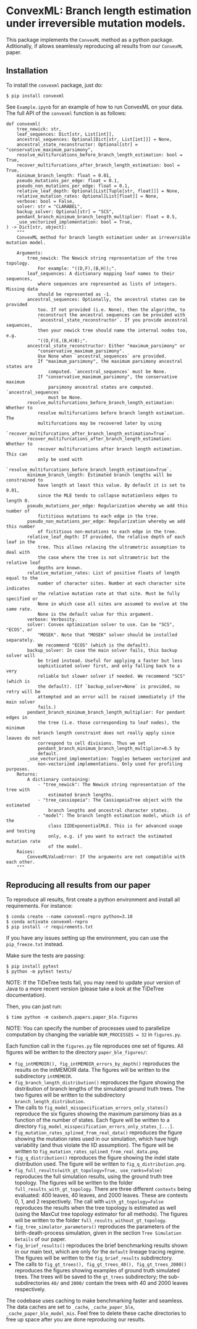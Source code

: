 # ConvexML: Branch length estimation under irreversible mutation models.

This package implements the `ConvexML` method as a python package. Aditionally, if allows seamlessly reproducing all results from our `ConvexML` paper.

## Installation

To install the `convexml` package, just do:

```
$ pip install convexml
```

See `Example.ipynb` for an example of how to run ConvexML on your data. The full API of the `convexml` function is as follows:

```
def convexml(
    tree_newick: str,
    leaf_sequences: Dict[str, List[int]],
    ancestral_sequences: Optional[Dict[str, List[int]]] = None,
    ancestral_state_reconstructor: Optional[str] = "conservative_maximum_parsimony",
    resolve_multifurcations_before_branch_length_estimation: bool = True,
    recover_multifurcations_after_branch_length_estimation: bool = True,
    minimum_branch_length: float = 0.01,
    pseudo_mutations_per_edge: float = 0.1,
    pseudo_non_mutations_per_edge: float = 0.1,
    relative_leaf_depth: Optional[List[Tuple[str, float]]] = None,
    relative_mutation_rates: Optional[List[float]] = None,
    verbose: bool = False,
    solver: str = "CLARABEL",
    backup_solver: Optional[str] = "SCS",
    pendant_branch_minimum_branch_length_multiplier: float = 0.5,
    _use_vectorized_implementation: bool = True,
) -> Dict[str, object]:
    """
    ConvexML method for branch length estimation under an irreversible mutation model.

    Arguments:
        tree_newick: The Newick string representation of the tree topology.
            For example: "((D,F),(B,H));".
        leaf_sequences: A dictionary mapping leaf names to their sequences,
            where sequences are represented as lists of integers. Missing data
            should be represented as -1.
        ancestral_sequences: Optionally, the ancestral states can be provided
            too. If not provided (i.e. None), then the algorithm, to
            reconstruct the ancestral sequences can be provided with
            `ancestral_state_reconstructor`. If you provide ancestral sequences,
            then your newick tree should name the internal nodes too, e.g.
            "((D,F)E,(B,H)B);".
        ancestral_state_reconstructor: Either "maximum_parsimony" or
            "conservative_maximum_parsimony".
            Use None when `ancestral_sequences` are provided.
            If "maximum_parsimony", the maximum parsimony ancestral states are
                computed. `ancestral_sequences` must be None.
            If "conservative_maximum_parsimony", the conservative maximum
                parsimony ancestral states are computed. `ancestral_sequences`
                must be None.
        resolve_multifurcations_before_branch_length_estimation: Whether to
            resolve multifurcations before branch length estimation. The
            multifurcations may be recovered later by using
            `recover_multifurcations_after_branch_length_estimation=True`.
        recover_multifurcations_after_branch_length_estimation: Whether to
            recover multifurcations after branch length estimation. This can
            only be used with
            `resolve_multifurcations_before_branch_length_estimation=True`.
        minimum_branch_length: Estimated branch lengths will be constrained to
            have length at least this value. By default it is set to 0.01,
            since the MLE tends to collapse mutationless edges to length 0.
        pseudo_mutations_per_edge: Regularization whereby we add this number of
            fictitious mutations to each edge in the tree.
        pseudo_non_mutations_per_edge: Regularization whereby we add this number
            of fictitious non-mutations to each edge in the tree.
        relative_leaf_depth: If provided, the relative depth of each leaf in the
            tree. This allows relaxing the ultrametric assumption to deal with
            the case where the tree is not ultrametric but the relative leaf
            depths are known.
        relative_mutation_rates: List of positive floats of length equal to the
            number of character sites. Number at each character site indicates
            the relative mutation rate at that site. Must be fully specified or
            None in which case all sites are assumed to evolve at the same rate.
            None is the default value for this argument.
        verbose: Verbosity.
        solver: Convex optimization solver to use. Can be "SCS", "ECOS", or
            "MOSEK". Note that "MOSEK" solver should be installed separately.
            We recommend "ECOS" (which is the default).
        backup_solver: In case the main solver fails, this backup solver will
            be tried instead. Useful for applying a faster but less
            sophisticated solver first, and only falling back to a very
            reliable but slower solver if needed. We recommend "SCS" (which is
            the default). (If `backup_solver=None` is provided, no retry will be
            attempted and an error will be raised immediately if the main solver
            fails.)
        pendant_branch_minimum_branch_length_multiplier: For pendant edges in
            the tree (i.e. those corresponding to leaf nodes), the minimum
            branch length constraint does not really apply since leaves do not
            correspond to cell divisions. Thus we set
            pendant_branch_minimum_branch_length_multiplier=0.5 by
            default.
        _use_vectorized_implementation: Toggles between vectorized and
            non-vectorized implementations. Only used for profiling purposes.
    Returns:
        A dictionary containing:
            - "tree_newick": The Newick string representation of the tree with
                estimated branch lengths.
            - "tree_cassiopeia": The CassiopeiaTree object with the estimated
                branch lengths and ancestral character states.
            - "model": The branch length estimation model, which is of the
                class IIDExponentialMLE. This is for advanced usage and testing
                only, e.g. if you want to extract the estimated mutation rate
                of the model.
    Raises:
        ConvexMLValueError: If the arguments are not compatible with each other.
    """
```

## Reproducing all results from our paper

To reproduce all results, first create a python environment and install all requirements. For instance:

```
$ conda create --name convexml-repro python=3.10
$ conda activate convexml-repro
$ pip install -r requirements.txt
```

If you have any issues setting up the environment, you can use the `pip_freeze.txt` instead.

Make sure the tests are passing:

```
$ pip install pytest
$ python -m pytest tests/
```

NOTE: If the TiDeTree tests fail, you may need to update your version of Java to a more recent version (please take a look at the TiDeTree documentation).

Then, you can just run:

```
$ time python -m casbench.papers.paper_ble.figures
```

NOTE: You can specify the number of processes used to parallelize computation by changing the variable `NUM_PROCESSES = 32` in `figures.py`.

Each function call in the `figures.py` file reproduces one set of figures. All figures will be written to the directory `paper_ble_figures/`:
- `fig_intMEMOIR(), fig_intMEMOIR_errors_by_depth()` reproduces the results on the intMEMOIR data. The figures will be written to the subdirectory `intMEMOIR`.
- `fig_branch_length_distribution()` reproduces the figure showing the distribution of branch lengths of the simulated ground truth trees. The two figures will be written to the subdirectory `branch_length_distribution`.
- The calls to `fig_model_misspecification_errors_only_states()` reproduce the six figures showing the maximum parsimony bias as a function of the number of states. Each figure will be written to a directory `fig_model_misspecification_errors_only_states_[...]`.
- `fig_mutation_rates_splined_from_real_data()` reproduces the figure showing the mutation rates used in our simulation, which have high variability (and thus violate the IID assumption). The figure will be written to `fig_mutation_rates_splined_from_real_data.png`.
- `fig_q_distribution()` reproduces the figure showing the indel state distribution used. The figure will be written to `fig_q_distribution.png`.
- `fig_full_results(with_gt_topology=True, use_ranks=False)` reproduces the full simulation results, using the ground truth tree topology. The figures will be written to the folder `full_results_with_gt_topology`. There are three different `contexts` being evaluated: 400 leaves, 40 leaves, and 2000 leaves. These are contexts 0, 1, and 2 respectively. The call with `with_gt_topology=False` reproduces the results when the tree topology is estimated as well (using the MaxCut tree topology estimator for all methods). The figures will be written to the folder `full_results_without_gt_topology`.
- `fig_tree_simulator_parameters()` reproduces the parameters of the birth-death-process simulation, given in the section `Tree Simulation Details` of our paper.
- `fig_brief_results()` reproduces the brief benchmarking results shown in our main text, which are only for the `default` lineage tracing regime. The figures will be written to the `fig_brief_results` subdirectory.
- The calls to `fig_gt_trees(), fig_gt_trees_40(), fig_gt_trees_2000()` reproduces the figures showing examples of ground truth simulated trees. The trees will be saved to the `gt_trees` subdirectory; the sub-subdirectories `40/` and `2000/` contain the trees with 40 and 2000 leaves respectively.

The codebase uses caching to make benchmarking faster and seamless. The data caches are set to `_cache`, `_cache_paper_ble`, `_cache_paper_ble_model_mis`. Feel free to delete these cache directories to free up space after you are done reproducing our results.
